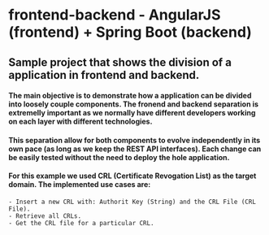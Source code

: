 # frontend-backend - AngularJS (frontend) + Spring Boot (backend)
## Sample project that shows the division of a application in frontend and backend.
#### The main objective is to demonstrate how a application can be divided into loosely couple components. The fronend and backend separation is extremelly important as we normally have different developers working on each layer with different technologies.
#### This separation allow for both components to evolve independently in its own pace (as long as we keep the REST API interfaces). Each change can be easily tested without the need to deploy the hole application.
#### For this example we used CRL (Certificate Revogation List) as the target domain. The implemented use cases are:
    - Insert a new CRL with: Authorit Key (String) and the CRL File (CRL File).
    - Retrieve all CRLs.
    - Get the CRL file for a particular CRL.
 
